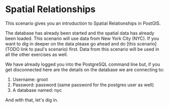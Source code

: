 # Spatial Relationships

This scenario gives you an introduction to Spatial Relationships in PostGIS.

The database has already been started and the spatial data has already been loaded. This scenario will use data from New York City (NYC). If you want to dig in deeper on the data please go ahead and do [this scenario](TODO link to paul's scenario) first. Data from this scenario will be used in all the other exercises as well.

We have already logged you into the PostgreSQL command line but, if you get disconnected here are the details on the database we are connecting to:

1. Username: groot
1. Password: password (same password for the postgres user as well)
1. A database named: nyc

And with that, let's dig in.
